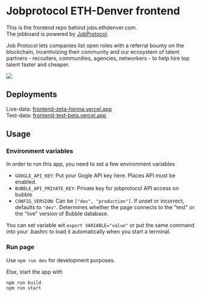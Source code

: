 # Jobprotocol ETH-Denver frontend



This is the frontend repo behind jobs.ethdenver.com.  
The jobboard is powered by [JobProtocol](https://www.jobprotocol.com).

Job Protocol lets companies list open roles with a referral bounty on the blockchain, incentivizing their community and our ecosystem of talent partners - recruiters, communities, agencies, networkers - to help hire top talent faster and cheaper.

![](https://uploads-ssl.webflow.com/624328d75b9d60a4652c67d5/624328d75b9d605b1c2c68f5_Group%2520228-p-500.png)

## Deployments

Live-data: [frontend-zeta-henna.vercel.app](https://frontend-zeta-henna.vercel.app)  
Test-data: [frontend-test-beta.vercel.app](https://frontend-test-beta.vercel.app)

## Usage

### Environment variables

In order to run this app, you need to set a few environment variables

- `GOOGLE_API_KEY`: Put your Gogle API key here. Places API must be enabled.
- `BUBBLE_API_PRIVATE_KEY`: Private key for jobprotocol API access on bubble
- `CONFIG_VERSION`: Can be `["dev", "production"]`. If unset or incorrect, defaults to `"dev"`. Determines whether the page connects to the "test" or the "live" version of Bubble database.

You can set variable wit `export VARIABLE="value"` or put the same command into your .bashrc to load it automatically when you start a terminal.

### Run page

Use `npm run dev` for development purposes.


Else, start the app with

```
npm run build
npm run start
```

